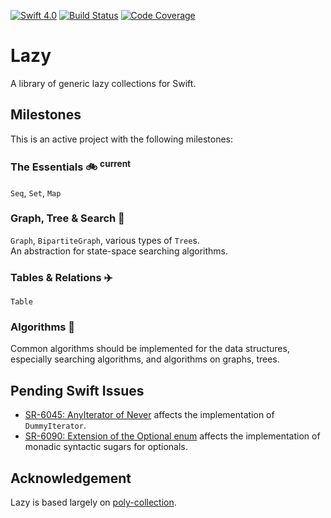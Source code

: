 [![Swift 4.0](https://img.shields.io/badge/Swift-4.0-blue.svg)](https://swift.org)
[![Build Status](https://travis-ci.org/jyuhuan/Lazy.svg?branch=master)](https://travis-ci.org/jyuhuan/Lazy)
[![Code Coverage](https://codecov.io/github/jyuhuan/Lazy/coverage.svg?branch=master)](https://codecov.io/github/jyuhuan/Lazy?branch=master)


# Lazy
A library of generic lazy collections for Swift.

## Milestones
This is an active project with the following milestones:

### The Essentials 🚲 <sup>current</sup> 
`Seq`, `Set`, `Map`

### Graph, Tree & Search 🚗
`Graph`, `BipartiteGraph`, various types of `Tree`s.  
An abstraction for state-space searching algorithms.

### Tables & Relations ✈️
`Table`

### Algorithms 🚀
Common algorithms should be implemented for the data structures, especially searching algorithms, and algorithms on graphs, trees.



## Pending Swift Issues
- [SR-6045: AnyIterator of Never](https://bugs.swift.org/projects/SR/issues/SR-6045) affects the implementation of `DummyIterator`.
- [SR-6090: Extension of the Optional enum](https://bugs.swift.org/projects/SR/issues/SR-6090) affects the implementation of monadic syntactic sugars for optionals.

## Acknowledgement

Lazy is based largely on [poly-collection](https://github.com/ctongfei/poly-collection).
